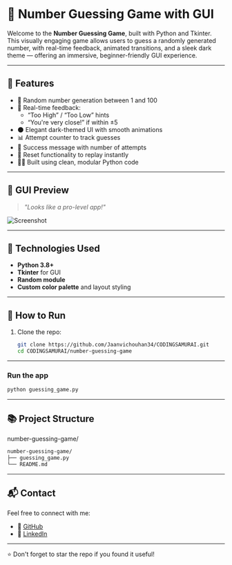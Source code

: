 # 🎯 Number Guessing Game with GUI

Welcome to the **Number Guessing Game**, built with Python and Tkinter. This visually engaging game allows users to guess a randomly generated number, with real-time feedback, animated transitions, and a sleek dark theme — offering an immersive, beginner-friendly GUI experience.

---

## 🧠 Features

- 🎲 Random number generation between 1 and 100
- 🔢 Real-time feedback:
  - “Too High” / “Too Low” hints
  - “You're very close!” if within ±5
- 🌑 Elegant dark-themed UI with smooth animations
- 📊 Attempt counter to track guesses
- 🎉 Success message with number of attempts
- 🧹 Reset functionality to replay instantly
- 👩‍💻 Built using clean, modular Python code

---

## 📸 GUI Preview

> _"Looks like a pro-level app!"_

![Screenshot](screenshot.png)

---

## 🚀 Technologies Used

- **Python 3.8+**
- **Tkinter** for GUI
- **Random module**
- **Custom color palette** and layout styling

---

## 🔧 How to Run

1. Clone the repo:
   ```bash
   git clone https://github.com/Jaanvichouhan34/CODINGSAMURAI.git
   cd CODINGSAMURAI/number-guessing-game
   ```

---

### Run the app
   ```bash
python guessing_game.py
   ```

---

## 📚 Project Structure
number-guessing-game/
  ```bash
number-guessing-game/
├── guessing_game.py
└── README.md
   ```

---

## 📬 Contact

Feel free to connect with me:

- 🔗 [GitHub](https://github.com/Jaanvichouhan34)  
- 💼 [LinkedIn](https://www.linkedin.com/in/jaanvi-chouhan-b83158313)
  
---

⭐ Don't forget to star the repo if you found it useful!
